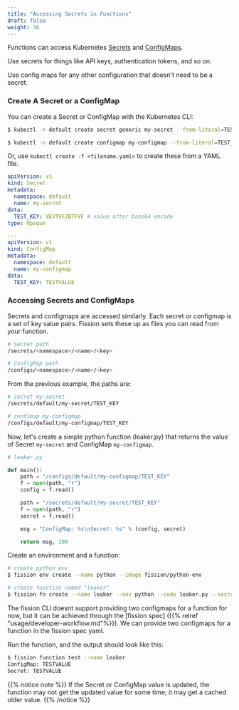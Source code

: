 ```yaml
---
title: "Accessing Secrets in Functions"
draft: false
weight: 36
---
```


Functions can access Kubernetes
[Secrets](https://kubernetes.io/docs/concepts/configuration/secret/)
and
[ConfigMaps](https://kubernetes.io/docs/concepts/storage/volumes/#configmap).

Use secrets for things like API keys, authentication tokens, and so
on.

Use config maps for any other configuration that doesn't need to be a
secret.

### Create A Secret or a ConfigMap

You can create a Secret or ConfigMap with the Kubernetes CLI:

```bash
$ kubectl -n default create secret generic my-secret --from-literal=TEST_KEY="TESTVALUE"

$ kubectl -n default create configmap my-configmap --from-literal=TEST_KEY="TESTVALUE"
```

Or, use `kubectl create -f <filename.yaml>` to create these from a YAML file.

```yaml
apiVersion: v1
kind: Secret
metadata:
  namespace: default
  name: my-secret
data:
  TEST_KEY: VEVTVFZBTFVF # value after base64 encode
type: Opaque

---
apiVersion: v1
kind: ConfigMap
metadata:
  namespace: default
  name: my-configmap
data:
  TEST_KEY: TESTVALUE
```

### Accessing Secrets and ConfigMaps

Secrets and configmaps are accessed similarly.  Each secret or
configmap is a set of key value pairs. Fission sets these up as files
you can read from your function.

```bash
# Secret path
/secrets/<namespace>/<name>/<key>

# ConfigMap path
/configs/<namespace>/<name>/<key>
```

From the previous example, the paths are:

```bash
# secret my-secret
/secrets/default/my-secret/TEST_KEY

# confimap my-configmap
/configs/default/my-configmap/TEST_KEY
```

Now, let's create a simple python function (leaker.py) that returns
the value of Secret `my-secret` and ConfigMap `my-configmap`.

```python
# leaker.py

def main():
    path = "/configs/default/my-configmap/TEST_KEY"
    f = open(path, "r")
    config = f.read()

    path = "/secrets/default/my-secret/TEST_KEY"
    f = open(path, "r")
    secret = f.read()

    msg = "ConfigMap: %s\nSecret: %s" % (config, secret)

    return msg, 200
```


Create an environment and a function:

```bash
# create python env
$ fission env create --name python --image fission/python-env

# create function named "leaker"
$ fission fn create --name leaker --env python --code leaker.py --secret my-secret --configmap my-configmap
```
The fission CLI doesnt support providing two configmaps for a function for now, but it can be achieved through the [fission spec] ({{% relref "usage/developer-workflow.md"%}}). We can provide two configmaps for a function in the fission spec yaml.

Run the function, and the output should look like this:

```bash
$ fission function test --name leaker
ConfigMap: TESTVALUE
Secret: TESTVALUE
```


{{% notice note %}}
If the Secret or ConfigMap value is updated, the function may
not get the updated value for some time; it may get a cached older
value.
{{% /notice %}}

